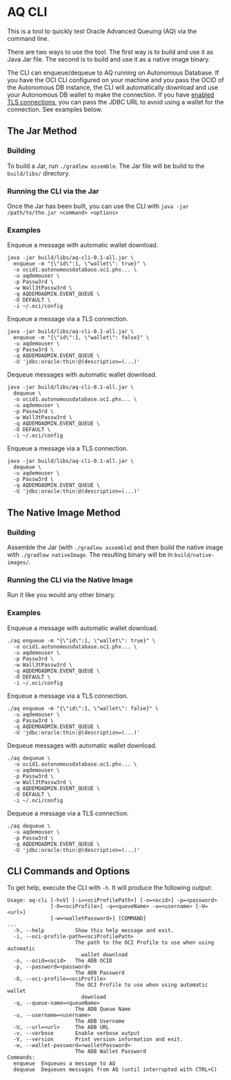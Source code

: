 # AQ CLI

This is a tool to quickly test Oracle Advanced Queuing (AQ) via the command line.

There are two ways to use the tool. The first way is to build and use it as Java Jar file. The second is to build and use it as a native image binary.

The CLI can enqueue/dequeue to AQ running on Autonomous Database. If you have the OCI CLI configured on your machine and you pass the OCID of the Autonomous DB instance, the CLI will automatically download and use your Autonomous DB wallet to make the connection. If you have [enabled TLS connections](https://recursive.codes/blog/post/2026), you can pass the JDBC URL to avoid using a wallet for the connection. See examples below.

## The Jar Method

### Building

To build a Jar, run `./gradlew assemble`. The Jar file will be build to the `build/libs/` directory.

### Running the CLI via the Jar

Once the Jar has been built, you can use the CLI with `java -jar /path/to/the.jar <command> <options>` 

### Examples

Enqueue a message with automatic wallet download.

```shell
java -jar build/libs/aq-cli-0.1-all.jar \
  enqueue -m "{\"id\":1, \"wallet\": true}" \
  -o ocid1.autonomousdatabase.oc1.phx... \
  -u aqdemouser \
  -p Passw3rd \
  -w Wall3tPassw3rd \
  -q AQDEMOADMIN.EVENT_QUEUE \
  -O DEFAULT \
  -i ~/.oci/config 
```
Enqueue a message via a TLS connection.

```shell
java -jar build/libs/aq-cli-0.1-all.jar \
  enqueue -m "{\"id\":1, \"wallet\": false}" \
  -u aqdemouser \
  -p Passw3rd \
  -q AQDEMOADMIN.EVENT_QUEUE \
  -U 'jdbc:oracle:thin:@(description=(...)'
```

Dequeue messages with automatic wallet download.

```shell
java -jar build/libs/aq-cli-0.1-all.jar \
  dequeue \
  -o ocid1.autonomousdatabase.oc1.phx... \
  -u aqdemouser \
  -p Passw3rd \
  -w Wall3tPassw3rd \
  -q AQDEMOADMIN.EVENT_QUEUE \
  -O DEFAULT \
  -i ~/.oci/config 
```
Enqueue a message via a TLS connection.

```shell
java -jar build/libs/aq-cli-0.1-all.jar \
  dequeue \
  -u aqdemouser \
  -p Passw3rd \
  -q AQDEMOADMIN.EVENT_QUEUE \
  -U 'jdbc:oracle:thin:@(description=(...)'
```

## The Native Image Method

### Building

Assemble the Jar (with `./gradlew assemble`) and then build the native image with `./gradlew nativeImage`. The resulting binary will be in `build/native-images/`.

### Running the CLI via the Native Image

Run it like you would any other binary.

### Examples

Enqueue a message with automatic wallet download.

```shell
./aq enqueue -m "{\"id\":1, \"wallet\": true}" \
  -o ocid1.autonomousdatabase.oc1.phx... \
  -u aqdemouser \
  -p Passw3rd \
  -w Wall3tPassw3rd \
  -q AQDEMOADMIN.EVENT_QUEUE \
  -O DEFAULT \
  -i ~/.oci/config 
```
Enqueue a message via a TLS connection.

```shell
./aq enqueue -m "{\"id\":1, \"wallet\": false}" \
  -u aqdemouser \
  -p Passw3rd \
  -q AQDEMOADMIN.EVENT_QUEUE \
  -U 'jdbc:oracle:thin:@(description=(...)'
```

Dequeue messages with automatic wallet download.

```shell
./aq dequeue \
  -o ocid1.autonomousdatabase.oc1.phx... \
  -u aqdemouser \
  -p Passw3rd \
  -w Wall3tPassw3rd \
  -q AQDEMOADMIN.EVENT_QUEUE \
  -O DEFAULT \
  -i ~/.oci/config 
```
Dequeue a message via a TLS connection.

```shell
./aq dequeue \
  -u aqdemouser \
  -p Passw3rd \
  -q AQDEMOADMIN.EVENT_QUEUE \
  -U 'jdbc:oracle:thin:@(description=(...)'
```

## CLI Commands and Options

To get help, execute the CLI with `-h`. It will produce the following output:

```shell
Usage: aq-cli [-hvV] [-i=<ociProfilePath>] [-o=<ocid>] -p=<password>
              [-O=<ociProfile>] -q=<queueName> -u=<username> [-U=<url>]
              [-w=<walletPassword>] [COMMAND]
...
  -h, --help          Show this help message and exit.
  -i, --oci-profile-path=<ociProfilePath>
                      The path to the OCI Profile to use when using automatic
                        wallet download
  -o, --ocid=<ocid>   The ADB OCID
  -p, --password=<password>
                      The ADB Password
  -O, --oci-profile=<ociProfile>
                      The OCI Profile to use when using automatic wallet
                        download
  -q, --queue-name=<queueName>
                      The ADB Queue Name
  -u, --username=<username>
                      The ADB Username
  -U, --url=<url>     The ADB URL
  -v, --verbose       Enable verbose output
  -V, --version       Print version information and exit.
  -w, --wallet-password=<walletPassword>
                      The ADB Wallet Password
Commands:
  enqueue  Enqueues a message to AQ
  dequeue  Dequeues messages from AQ (until interrupted with CTRL+C)
```